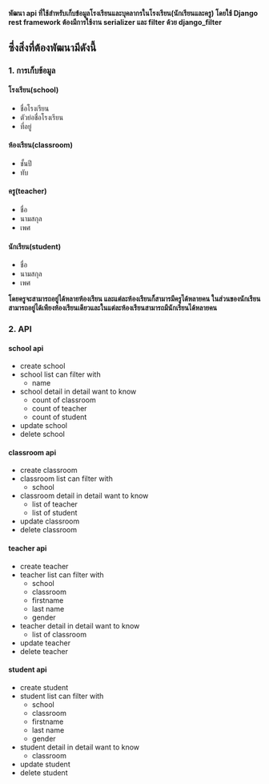 
**พัฒนา api ที่ใช้สำหรับเก็บข้อมูลโรงเรียนและบุคลากรในโรงเรียน(นักเรียนและครู) โดยใช้ Django rest framework ต้องมีการใช้งาน serializer และ filter ด้วย django_filter**

## ซึ่งสิ่งที่ต้องพัฒนามีดังนี้

### 1. การเก็บข้อมูล

#### โรงเรียน(school)

- ชื่อโรงเรียน
- ตัวย่อชื่อโรงเรียน
- ที่อยู่

#### ห้องเรียน(classroom)

- ชั้นปี
- ทับ

#### ครู(teacher)

- ชื่อ
- นามสกุล
- เพศ

#### นักเรียน(student)

- ชื่อ
- นามสกุล
- เพศ

**โดยครูจะสามารถอยู่ได้หลายห้องเรียน และแต่ละห้องเรียนก็สามารมีครูได้หลายคน  ในส่วนของนักเรียนสามารถอยู่ได้เพียงห้องเรียนเดียวและในแต่ละห้องเรียนสามารถมีนักเรียนได้หลายคน**

### 2. API

#### school api

- create school
- school list
  can filter with
  - name
- school detail
  in detail want to know
  - count of classroom
  - count of teacher
  - count of student
- update school
- delete school

#### classroom api

- create classroom
- classroom list
  can filter with
  - school
- classroom detail
  in detail want to know
  - list of teacher
  - list of student
- update classroom
- delete classroom

#### teacher api

- create teacher
- teacher list
  can filter with
  - school
  - classroom
  - firstname
  - last name
  - gender
- teacher detail
  in detail want to know
  - list of classroom
- update teacher
- delete teacher

#### student api

- create student
- student list
  can filter with
  - school
  - classroom
  - firstname
  - last name
  - gender
- student detail
  in detail want to know
  - classroom
- update student
- delete student
